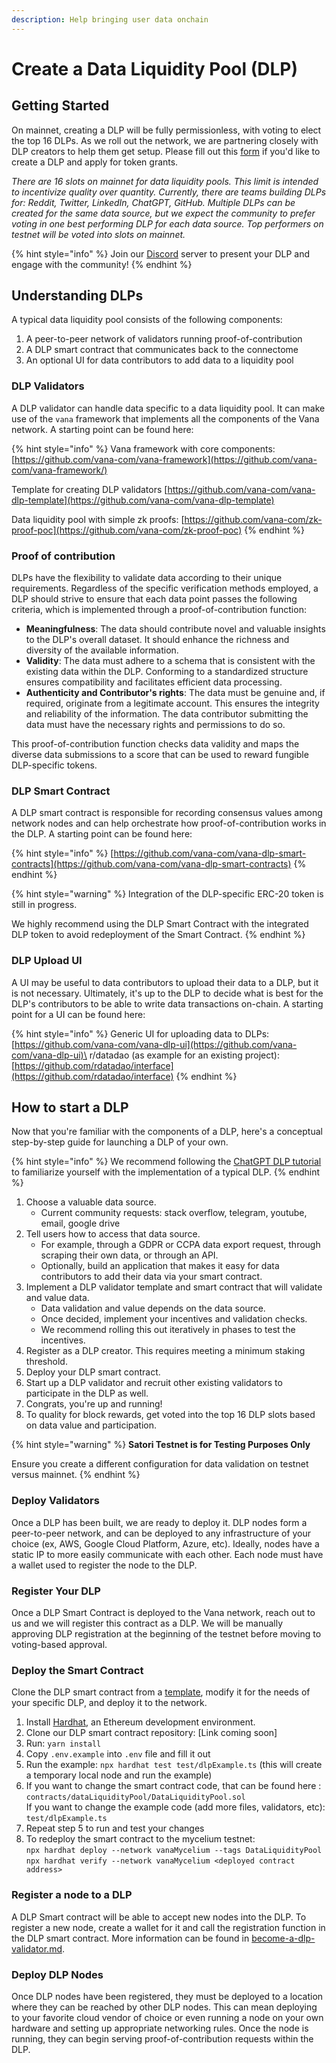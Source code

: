 ```yaml
---
description: Help bringing user data onchain
---
```


# Create a Data Liquidity Pool (DLP)

## Getting Started

On mainnet, creating a DLP will be fully permissionless, with voting to elect the top 16 DLPs. As we roll out the network, we are partnering closely with DLP creators to help them get setup. Please fill out this [form](https://docs.google.com/forms/d/e/1FAIpQLSfB\_puqABBqCUZCFfjKihp7qc4V1wCv9APn86ijHNeBs93xyw/viewform) if you'd like to create a DLP and apply for token grants.&#x20;

_There are 16 slots on mainnet for data liquidity pools. This limit is intended to incentivize quality over quantity. Currently, there are teams building DLPs for: Reddit, Twitter, LinkedIn, ChatGPT, GitHub. Multiple DLPs can be created for the same data source, but we expect the community to prefer voting in one best performing DLP for each data source. Top performers on testnet will be voted into slots on mainnet._

{% hint style="info" %}
Join our [Discord](https://discord.com/invite/Wv2vtBazMR) server to present your DLP and engage with the community!
{% endhint %}

## Understanding DLPs

A typical data liquidity pool consists of the following components:

1. A peer-to-peer network of validators running proof-of-contribution
2. A DLP smart contract that communicates back to the connectome&#x20;
3. An optional UI for data contributors to add data to a liquidity pool

### DLP Validators

A DLP validator can handle data specific to a data liquidity pool. It can make use of the `vana` framework that implements all the components of the Vana network. A starting point can be found here:&#x20;

{% hint style="info" %}
Vana framework with core components: [https://github.com/vana-com/vana-framework](https://github.com/vana-com/vana-framework/)

Template for creating DLP validators [https://github.com/vana-com/vana-dlp-template](https://github.com/vana-com/vana-dlp-template)

Data liquidity pool with simple zk proofs: [https://github.com/vana-com/zk-proof-poc](https://github.com/vana-com/zk-proof-poc)
{% endhint %}

### Proof of contribution

DLPs have the flexibility to validate data according to their unique requirements. Regardless of the specific verification methods employed, a DLP should strive to ensure that each data point passes the following criteria, which is implemented through a proof-of-contribution function:

* **Meaningfulness**: The data should contribute novel and valuable insights to the DLP's overall dataset. It should enhance the richness and diversity of the available information.
* **Validity**: The data must adhere to a schema that is consistent with the existing data within the DLP. Conforming to a standardized structure ensures compatibility and facilitates efficient data processing.
* **Authenticity and Contributor's rights**: The data must be genuine and, if required, originate from a legitimate account. This ensures the integrity and reliability of the information. The data contributor submitting the data must have the necessary rights and permissions to do so.&#x20;

This proof-of-contribution function checks data validity and maps the diverse data submissions to a score that can be used to reward fungible DLP-specific tokens.&#x20;

### DLP Smart Contract

A DLP smart contract is responsible for recording consensus values among network nodes and can help orchestrate how proof-of-contribution works in the DLP. A starting point can be found here:

{% hint style="info" %}
[https://github.com/vana-com/vana-dlp-smart-contracts](https://github.com/vana-com/vana-dlp-smart-contracts)
{% endhint %}

{% hint style="warning" %}
Integration of the DLP-specific ERC-20 token is still in progress.&#x20;

We highly recommend using the DLP Smart Contract with the integrated DLP token to avoid redeployment of the Smart Contract.
{% endhint %}

### DLP Upload UI

A UI may be useful to data contributors to upload their data to a DLP, but it is not necessary. Ultimately, it's up to the DLP to decide what is best for the DLP's contributors to be able to write data transactions on-chain. A starting point for a UI can be found here:&#x20;

{% hint style="info" %}
Generic UI for uploading data to DLPs: [https://github.com/vana-com/vana-dlp-ui](https://github.com/vana-com/vana-dlp-ui)\
r/datadao (as example for an existing project): [https://github.com/rdatadao/interface](https://github.com/rdatadao/interface)
{% endhint %}

## How to start a DLP

Now that you're familiar with the components of a DLP, here's a conceptual step-by-step guide for launching a DLP of your own.

{% hint style="info" %}
We recommend following the [ChatGPT DLP tutorial](https://github.com/vana-com/vana-dlp-chatgpt/blob/main/docs/running\_on\_testnet.md) to familiarize yourself with the implementation of a typical DLP.
{% endhint %}

1. Choose a valuable data source.
   * Current community requests: stack overflow, telegram, youtube, email, google drive
2. Tell users how to access that data source.
   * For example, through a GDPR or CCPA data export request, through scraping their own data, or through an API.&#x20;
   * Optionally, build an application that makes it easy for data contributors to add their data via your smart contract.
3. Implement a DLP validator template and smart contract that will validate and value data.
   * Data validation and value depends on the data source.
   * Once decided, implement your incentives and validation checks.
   * We recommend rolling this out iteratively in phases to test the incentives.
4. Register as a DLP creator. This requires meeting a minimum staking threshold.&#x20;
5. Deploy your DLP smart contract.
6. Start up a DLP validator and recruit other existing validators to participate in the DLP as well.
7. Congrats, you're up and running!
8. To quality for block rewards, get voted into the top 16 DLP slots based on data value and participation.

{% hint style="warning" %}
**Satori Testnet is for Testing Purposes Only**

Ensure you create a different configuration for data validation on testnet versus mainnet.
{% endhint %}

### Deploy Validators

Once a DLP has been built, we are ready to deploy it. DLP nodes form a peer-to-peer network, and can be deployed to any infrastructure of your choice (ex, AWS, Google Cloud Platform, Azure, etc). Ideally, nodes have a static IP to more easily communicate with each other. Each node must have a wallet used to register the node to the DLP.

### Register Your DLP

Once a DLP Smart Contract is deployed to the Vana network, reach out to us and we will register this contract as a DLP. We will be manually approving DLP registration at the beginning of the testnet before moving to voting-based approval.&#x20;

### Deploy the Smart Contract

Clone the DLP smart contract from a [template](https://github.com/vana-com/vana-dlp-smart-contracts), modify it for the needs of your specific DLP, and deploy it to the network.&#x20;

1. Install [Hardhat](https://hardhat.org/hardhat-runner/docs/getting-started#installation), an Ethereum development environment.
2. Clone our DLP smart contract repository: \[Link coming soon]
3. Run: `yarn install`
4. Copy `.env.example` into `.env` file and fill it out&#x20;
5. Run the example: `npx hardhat test test/dlpExample.ts`  (this will create a temporary local node and run the example)
6. If you want to change the smart contract code, that can be found here : `contracts/dataLiquidityPool/DataLiquidityPool.sol`\
   If you want to change the example code (add more files, validators, etc): \
   `test/dlpExample.ts`
7. Repeat step 5 to run and test your changes
8. To redeploy the smart contract to the mycelium testnet:\
   `npx hardhat deploy --network vanaMycelium --tags DataLiquidityPool`\
   `npx hardhat verify --network vanaMycelium <deployed contract address>`

### Register a node to a DLP

A DLP Smart contract will be able to accept new nodes into the DLP. To register a new node, create a wallet for it and call the registration function in the DLP smart contract. More information can be found in [become-a-dlp-validator.md](become-a-dlp-validator.md "mention").&#x20;

### Deploy DLP Nodes

Once DLP nodes have been registered, they must be deployed to a location where they can be reached by other DLP nodes. This can mean deploying to your favorite cloud vendor of choice or even running a node on your own hardware and setting up appropriate networking rules. Once the node is running, they can begin serving proof-of-contribution requests within the DLP.

